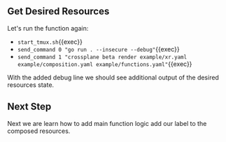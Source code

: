 ## Get Desired Resources

Let's run the function again:

- `start_tmux.sh`{{exec}}
- `send_command 0 "go run . --insecure --debug"`{{exec}}
- `send_command 1 "crossplane beta render example/xr.yaml example/composition.yaml example/functions.yaml"`{{exec}}

With the added debug line we should see additional
output of the desired resources state.


## Next Step

Next we are learn how to add main function logic add our label to the
composed resources.
